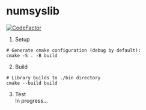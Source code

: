 # numsyslib
[![CodeFactor](https://www.codefactor.io/repository/github/ivankprod/numsyslib/badge)](https://www.codefactor.io/repository/github/ivankprod/numsyslib)

1. Setup
```shell
# Generate cmake configuration (debug by default):
cmake -S . -B build
```

2. Build
```shell
# Library builds to ./bin directory
cmake --build build
```

3. Test  
In progress...
